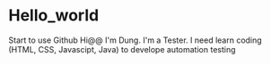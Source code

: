 # Hello_world
Start to use Github
Hi@@
I'm Dung. I'm a Tester. I need learn coding (HTML, CSS, Javascipt, Java) to develope automation testing 
